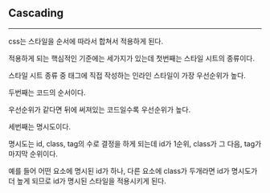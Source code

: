 ## Cascading
---
css는 스타일을 순서에 따라서 합쳐서 적용하게 된다.

적용하게 되는 핵심적인 기준에는 세가지가 있는데 첫번째는 스타일 시트의 종류이다.

스타일 시트 종류 중 태그에 직접 작성하는 인라인 스타일이 가장 우선순위가 높다.

두번째는 코드의 순서이다.

우선순위가 같다면 뒤에 써져있는 코드일수록 우선순위가 높다.

세번째는 명시도이다.

명시도는 id, class, tag의 수로 결정을 하게 되는데 id가 1순위, class가 그 다음, tag가 마지막 순위이다.

예를 들어 어떤 요소에 명시된 id가 하나, 다른 요소에 class가 두개라면 id가 명시도가 더 높게 되므로 id가 명시된 스타일을 적용시키게 된다.
